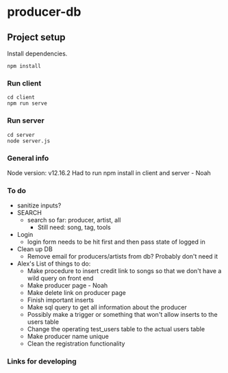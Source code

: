 # producer-db

## Project setup
Install dependencies.
```
npm install
```

### Run client
```
cd client
npm run serve
```
### Run server
```
cd server
node server.js
```
### General info
Node version: v12.16.2
Had to run npm install in client and server - Noah
### To do
* sanitize inputs?
* SEARCH
    * search so far: producer, artist, all
        * Still need: song, tag, tools
* Login
    * login form needs to be hit first and then pass state of logged in
* Clean up DB  
    * Remove email for producers/artists from db? Probably don't need it
* Alex's List of things to do: 
    * Make procedure to insert credit link to songs so that we don't have a wild query on front end
    * Make producer page - Noah
    * Make delete link on producer page
    * Finish important inserts
    * Make sql query to get all information about the producer
    * Possibly make a trigger or something that won't allow inserts to the users table 
    * Change the operating test_users table to the actual users table
    * Make producer name unique 
    * Clean the registration functionality 

### Links for developing
